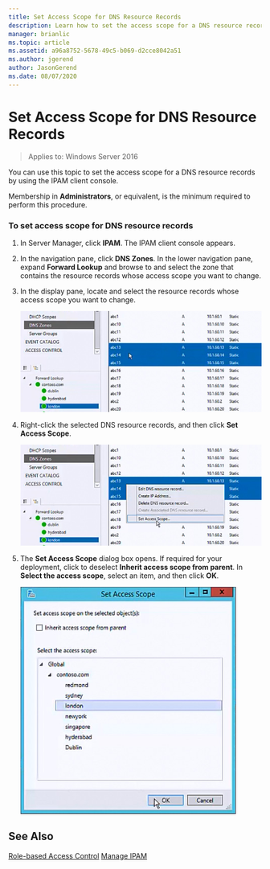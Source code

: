 ```yaml
---
title: Set Access Scope for DNS Resource Records
description: Learn how to set the access scope for a DNS resource records by using the IPAM client console.
manager: brianlic
ms.topic: article
ms.assetid: a96a8752-5678-49c5-b069-d2cce8042a51
ms.author: jgerend
author: JasonGerend
ms.date: 08/07/2020
---
```

# Set Access Scope for DNS Resource Records

>Applies to: Windows Server 2016

You can use this topic to set the access scope for a DNS resource records by using the IPAM client console.

Membership in **Administrators**, or equivalent, is the minimum required to perform this procedure.

### To set access scope for DNS resource records

1.  In Server Manager, click  **IPAM**. The IPAM client console appears.

2.  In the navigation pane, click **DNS Zones**.  In the lower navigation pane, expand **Forward Lookup** and browse to and select the zone that contains the resource records whose access scope you want to change.

3.  In the display pane, locate and select the resource records whose access scope you want to change.

    ![Select the resource records](../../media/Set-Access-Scope-for-DNS-Resource-Records/ipam_RestrictUserToRRControl_02.jpg)

4.  Right-click the selected DNS resource records, and then click **Set Access Scope**.

    ![Set Access Scope](../../media/Set-Access-Scope-for-DNS-Resource-Records/ipam_RestrictUserToRRControl_03.jpg)

5.  The **Set Access Scope** dialog box opens. If required for your deployment, click to deselect **Inherit access scope from parent**. In **Select the access scope**, select an item, and then click **OK**.

    ![Select the access scope](../../media/Set-Access-Scope-for-DNS-Resource-Records/ipam_RestrictUserToRRControl_04.jpg)

## See Also
[Role-based Access Control](Role-based-Access-Control.md)
[Manage IPAM](Manage-IPAM.md)



